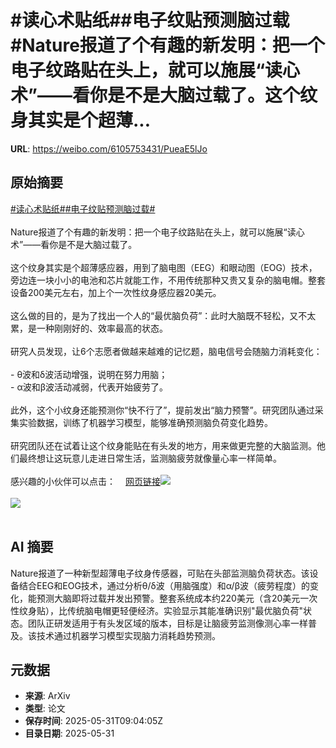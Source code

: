 # #读心术贴纸##电子纹贴预测脑过载#Nature报道了个有趣的新发明：把一个电子纹路贴在头上，就可以施展“读心术”——看你是不是大脑过载了。这个纹身其实是个超薄...

**URL**: https://weibo.com/6105753431/PueaE5lJo

## 原始摘要

<a href="https://m.weibo.cn/search?containerid=231522type%3D1%26t%3D10%26q%3D%23%E8%AF%BB%E5%BF%83%E6%9C%AF%E8%B4%B4%E7%BA%B8%23&amp;extparam=%23%E8%AF%BB%E5%BF%83%E6%9C%AF%E8%B4%B4%E7%BA%B8%23" data-hide=""><span class="surl-text">#读心术贴纸#</span></a><a href="https://m.weibo.cn/search?containerid=231522type%3D1%26t%3D10%26q%3D%23%E7%94%B5%E5%AD%90%E7%BA%B9%E8%B4%B4%E9%A2%84%E6%B5%8B%E8%84%91%E8%BF%87%E8%BD%BD%23&amp;extparam=%23%E7%94%B5%E5%AD%90%E7%BA%B9%E8%B4%B4%E9%A2%84%E6%B5%8B%E8%84%91%E8%BF%87%E8%BD%BD%23" data-hide=""><span class="surl-text">#电子纹贴预测脑过载#</span></a><br><br>Nature报道了个有趣的新发明：把一个电子纹路贴在头上，就可以施展“读心术”——看你是不是大脑过载了。<br><br>这个纹身其实是个超薄感应器，用到了脑电图（EEG）和眼动图（EOG）技术，旁边连一块小小的电池和芯片就能工作，不用传统那种又贵又复杂的脑电帽。整套设备200美元左右，加上个一次性纹身感应器20美元。<br><br>这么做的目的，是为了找出一个人的“最优脑负荷”：此时大脑既不轻松，又不太累，是一种刚刚好的、效率最高的状态。<br><br>研究人员发现，让6个志愿者做越来越难的记忆题，脑电信号会随脑力消耗变化：<br><br>- θ波和δ波活动增强，说明在努力用脑；<br>- α波和β波活动减弱，代表开始疲劳了。<br><br>此外，这个小纹身还能预测你“快不行了”，提前发出“脑力预警”。研究团队通过采集实验数据，训练了机器学习模型，能够准确预测脑负荷变化趋势。<br><br>研究团队还在试着让这个纹身能贴在有头发的地方，用来做更完整的大脑监测。他们最终想让这玩意儿走进日常生活，监测脑疲劳就像量心率一样简单。<br><br>感兴趣的小伙伴可以点击：<a href="https://weibo.cn/sinaurl?u=https%3A%2F%2Fwww.nature.com%2Farticles%2Fd41586-025-01652-5" data-hide=""><span class="url-icon"><img style="width: 1rem;height: 1rem" src="https://h5.sinaimg.cn/upload/2015/09/25/3/timeline_card_small_web_default.png" referrerpolicy="no-referrer"></span><span class="surl-text">网页链接</span></a><img style="" src="https://tvax3.sinaimg.cn/large/006Fd7o3gy1i1xm29i9f2j30zk0k07gx.jpg" referrerpolicy="no-referrer"><br><br><img style="" src="https://tvax3.sinaimg.cn/large/006Fd7o3gy1i1xm2b35byj30zk0mpkbx.jpg" referrerpolicy="no-referrer"><br><br>

## AI 摘要

Nature报道了一种新型超薄电子纹身传感器，可贴在头部监测脑负荷状态。该设备结合EEG和EOG技术，通过分析θ/δ波（用脑强度）和α/β波（疲劳程度）的变化，能预测大脑即将过载并发出预警。整套系统成本约220美元（含20美元一次性纹身贴），比传统脑电帽更轻便经济。实验显示其能准确识别"最优脑负荷"状态。团队正研发适用于有头发区域的版本，目标是让脑疲劳监测像测心率一样普及。该技术通过机器学习模型实现脑力消耗趋势预测。

## 元数据

- **来源**: ArXiv
- **类型**: 论文
- **保存时间**: 2025-05-31T09:04:05Z
- **目录日期**: 2025-05-31
